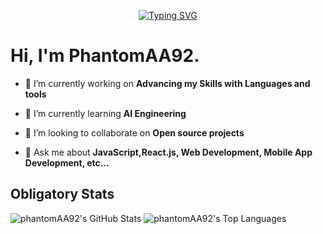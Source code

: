 <p align="center">
  <a href="https://git.io/typing-svg"><img src="https://readme-typing-svg.demolab.com?font=Fira+Code&pause=600&random=false&width=490&height=49&lines=Welcome+to+my+Github+Profile!;Working+on+Open-Source+Contributions;Web+Development+%7C+Software+Engineering+;AI+Tools+%7C+Crypto+%7C+Gaming+%7C+Coding;Machine+learning+Enthusiast" alt="Typing SVG" /></a>
</p>

# Hi, I'm PhantomAA92.

- 🔭 I’m currently working on **Advancing my Skills with Languages and tools**

- 🌱 I’m currently learning **AI Engineering**

- 👯 I’m looking to collaborate on **Open source projects**

- 💬 Ask me about **JavaScript,React.js, Web Development, Mobile App Development, etc...**

## Obligatory Stats

![phantomAA92's GitHub Stats](https://github-readme-stats.vercel.app/api?username=phantomAA92&show_icons=true&theme=radical)
![phantomAA92's Top Languages](https://github-readme-stats.vercel.app/api/top-langs?username=phantomAA92&show_icons=true&theme=onedark&langs_count=4&layout=compact)
